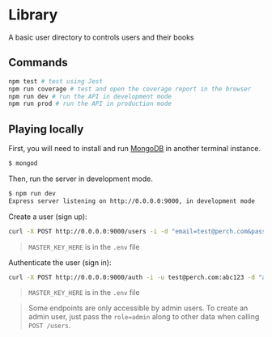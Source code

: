 # Library
A basic user directory to controls users and their books

## Commands

```bash
npm test # test using Jest
npm run coverage # test and open the coverage report in the browser
npm run dev # run the API in development mode
npm run prod # run the API in production mode
```

## Playing locally

First, you will need to install and run [MongoDB](https://www.mongodb.com/) in another terminal instance.

```bash
$ mongod
```

Then, run the server in development mode.

```bash
$ npm run dev
Express server listening on http://0.0.0.0:9000, in development mode
```

Create a user (sign up):
```bash
curl -X POST http://0.0.0.0:9000/users -i -d "email=test@perch.com&password=abc123&access_token=MASTER_KEY_HERE"
```
> `MASTER_KEY_HERE` is in the `.env` file

Authenticate the user (sign in):
```bash
curl -X POST http://0.0.0.0:9000/auth -i -u test@perch.com:abc123 -d "access_token=MASTER_KEY_HERE"
```

> `MASTER_KEY_HERE` is in the `.env` file

> Some endpoints are only accessible by admin users. To create an admin user, just pass the `role=admin` along to other data when calling `POST /users`.
